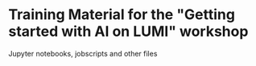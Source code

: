 # Training Material for the "Getting started with AI on LUMI" workshop
Jupyter notebooks, jobscripts and other files
